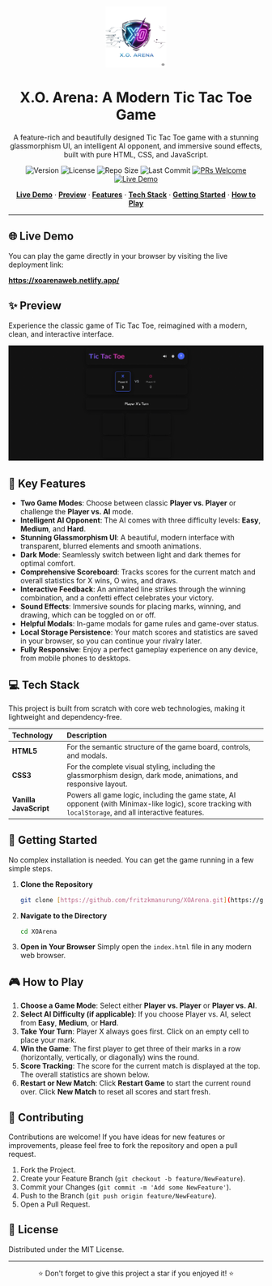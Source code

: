 <div align="center">
  <img src="assets/XOArena.png" alt="X.O. Arena Logo" width="120">
  <h1>X.O. Arena: A Modern Tic Tac Toe Game</h1>
  <p>A feature-rich and beautifully designed Tic Tac Toe game with a stunning glassmorphism UI, an intelligent AI opponent, and immersive sound effects, built with pure HTML, CSS, and JavaScript.</p>

  <p>
    <img src="https://img.shields.io/badge/Version-1.0-blue" alt="Version">
    <img src="https://img.shields.io/github/license/fritzkmanurung/XOArena" alt="License">
    <img src="https://img.shields.io/github/repo-size/fritzkmanurung/XOArena" alt="Repo Size">
    <img src="https://img.shields.io/github/last-commit/fritzkmanurung/XOArena" alt="Last Commit">
    <a href="https://github.com/fritzkmanurung/XOArena/pulls"><img src="https://img.shields.io/badge/PRs-welcome-brightgreen.svg" alt="PRs Welcome"></a>
    <a href="https://xoarenaweb.netlify.app/"><img src="https://img.shields.io/badge/Live_Demo-Online-brightgreen" alt="Live Demo"></a>
  </p>
</div>

<p align="center">
  <a href="#-live-demo"><strong>Live Demo</strong></a> ·
  <a href="#-preview"><strong>Preview</strong></a> ·
  <a href="#-key-features"><strong>Features</strong></a> ·
  <a href="#-tech-stack"><strong>Tech Stack</strong></a> ·
  <a href="#-getting-started"><strong>Getting Started</strong></a> ·
  <a href="#-how-to-play"><strong>How to Play</strong></a>
</p>

---

## 🌐 Live Demo

You can play the game directly in your browser by visiting the live deployment link:

**https://xoarenaweb.netlify.app/**

## ✨ Preview

Experience the classic game of Tic Tac Toe, reimagined with a modern, clean, and interactive interface.

<div align="center">
  <img src="assets/image.png" alt="X.O. Arena Game Preview">
</div>

## 🌟 Key Features

-   **Two Game Modes**: Choose between classic **Player vs. Player** or challenge the **Player vs. AI** mode.
-   **Intelligent AI Opponent**: The AI comes with three difficulty levels: **Easy**, **Medium**, and **Hard**.
-   **Stunning Glassmorphism UI**: A beautiful, modern interface with transparent, blurred elements and smooth animations.
-   **Dark Mode**: Seamlessly switch between light and dark themes for optimal comfort.
-   **Comprehensive Scoreboard**: Tracks scores for the current match and overall statistics for X wins, O wins, and draws.
-   **Interactive Feedback**: An animated line strikes through the winning combination, and a confetti effect celebrates your victory.
-   **Sound Effects**: Immersive sounds for placing marks, winning, and drawing, which can be toggled on or off.
-   **Helpful Modals**: In-game modals for game rules and game-over status.
-   **Local Storage Persistence**: Your match scores and statistics are saved in your browser, so you can continue your rivalry later.
-   **Fully Responsive**: Enjoy a perfect gameplay experience on any device, from mobile phones to desktops.

## 💻 Tech Stack

This project is built from scratch with core web technologies, making it lightweight and dependency-free.

| Technology | Description |
| :--- | :--- |
| **HTML5** | For the semantic structure of the game board, controls, and modals. |
| **CSS3** | For the complete visual styling, including the glassmorphism design, dark mode, animations, and responsive layout. |
| **Vanilla JavaScript** | Powers all game logic, including the game state, AI opponent (with Minimax-like logic), score tracking with `localStorage`, and all interactive features. |

## 🚀 Getting Started

No complex installation is needed. You can get the game running in a few simple steps.

1.  **Clone the Repository**
    ````bash
    git clone [https://github.com/fritzkmanurung/XOArena.git](https://github.com/fritzkmanurung/XOArena.git)
    ````
2.  **Navigate to the Directory**
    ````bash
    cd XOArena
    ````
3.  **Open in Your Browser**
    Simply open the `index.html` file in any modern web browser.

## 🎮 How to Play

1.  **Choose a Game Mode**: Select either **Player vs. Player** or **Player vs. AI**.
2.  **Select AI Difficulty (if applicable)**: If you choose Player vs. AI, select from **Easy**, **Medium**, or **Hard**.
3.  **Take Your Turn**: Player X always goes first. Click on an empty cell to place your mark.
4.  **Win the Game**: The first player to get three of their marks in a row (horizontally, vertically, or diagonally) wins the round.
5.  **Score Tracking**: The score for the current match is displayed at the top. The overall statistics are shown below.
6.  **Restart or New Match**: Click **Restart Game** to start the current round over. Click **New Match** to reset all scores and start fresh.

## 🤝 Contributing

Contributions are welcome! If you have ideas for new features or improvements, please feel free to fork the repository and open a pull request.

1.  Fork the Project.
2.  Create your Feature Branch (`git checkout -b feature/NewFeature`).
3.  Commit your Changes (`git commit -m 'Add some NewFeature'`).
4.  Push to the Branch (`git push origin feature/NewFeature`).
5.  Open a Pull Request.

## 📜 License

Distributed under the MIT License.

---

<p align="center">
  ⭐ Don't forget to give this project a star if you enjoyed it! ⭐
</p>